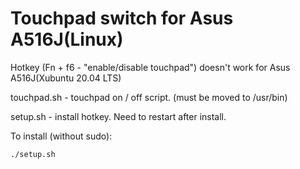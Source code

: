 
Touchpad switch for Asus A516J(Linux) 
===============================
Hotkey (Fn + f6 - "enable/disable touchpad") doesn't work for Asus A516J(Xubuntu 20.04 LTS)

touchpad.sh - touchpad on / off script. (must be moved to /usr/bin)

setup.sh - install hotkey. Need to restart after install.

To install (without sudo):

    ./setup.sh